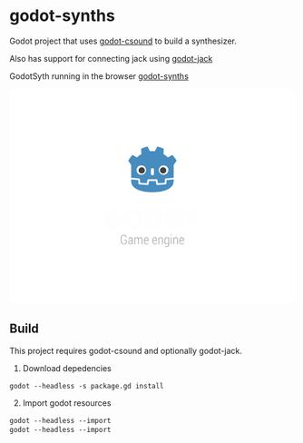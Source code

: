 godot-synths
============

Godot project that uses [godot-csound](https://github.com/nonameentername/godot-csound/) to build a synthesizer.

Also has support for connecting jack using [godot-jack](https://github.com/nonameentername/godot-jack)

GodotSyth running in the browser [godot-synths](https://nonameentername.github.io/godot-synths/godot-synths.html)

![godot-synths](https://github.com/nonameentername/godot-synths/blob/main/godot-synths.png)

Build
-----

This project requires godot-csound and optionally godot-jack.

1. Download depedencies
```
godot --headless -s package.gd install
```

2. Import godot resources
```
godot --headless --import
godot --headless --import
```
